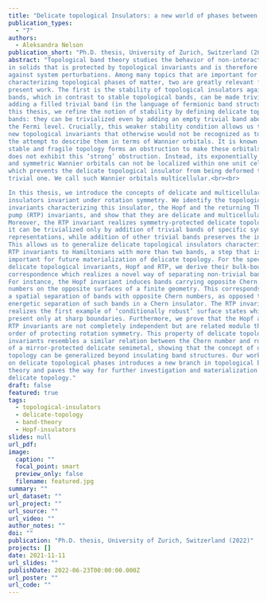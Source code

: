 ```yaml
---
title: "Delicate topological Insulators: a new world of phases between trivial and fragile"
publication_types:
  - "7"
authors:
  - Aleksandra Nelson
publication_short: "Ph.D. thesis, University of Zurich, Switzerland (2022)"
abstract: "Topological band theory studies the behavior of non-interacting electrons
in solids that is protected by topological invariants and is therefore robust
against system perturbations. Among many topics that are important for
characterizing topological phases of matter, two are greatly relevant for the
present work. The first is the stability of topological insulators against addition of trivial bands. Previous studies have identified fragile topological
bands, which in contrast to stable topological bands, can be made trivial by
adding a filled trivial band (in the language of fermionic band structures). In
this thesis, we refine the notion of stability by defining delicate topological
bands: they can be trivialized even by adding an empty trivial band above
the Fermi level. Crucially, this weaker stability condition allows us to define
new topological invariants that otherwise would not be recognized as topologically protected. The second important topic for topological insulators is
the attempt to describe them in terms of Wannier orbitals. It is known that
stable and fragile topology forms an obstruction to make these orbitals exponentially localized and locally symmetric. We show that delicate topology
does not exhibit this ‘strong’ obstruction. Instead, its exponentially localized
and symmetric Wannier orbitals can not be localized within one unit cell,
which prevents the delicate topological insulator from being deformed to a
trivial one. We call such Wannier orbitals multicellular.<br><br>

In this thesis, we introduce the concepts of delicate and multicellular topology on the case of crystalline Hopf insulators: two-band three-dimensional
insulators invariant under rotation symmetry. We identify the topological
invariants characterizing this insulator, the Hopf and the returning Thouless
pump (RTP) invariants, and show that they are delicate and multicellular.
Moreover, the RTP invariant realizes symmetry-protected delicate topology:
it can be trivialized only by addition of trivial bands of specific symmetry
representations, while addition of other trivial bands preserves the invariant.
This allows us to generalize delicate topological insulators characterized by
RTP invariants to Hamiltonians with more than two bands, a step that is
important for future materialization of delicate topology. For the specific
delicate topological invariants, Hopf and RTP, we derive their bulk-boundary
correspondence which realizes a novel way of separating non-trivial bands.
For instance, the Hopf invariant induces bands carrying opposite Chern
numbers on the opposite surfaces of a finite geometry. This corresponds to
a spatial separation of bands with opposite Chern numbers, as opposed to
energetic separation of such bands in a Chern insulator. The RTP invariant
realizes the first example of ‘conditionally robust’ surface states which are
present only at sharp boundaries. Furthermore, we prove that the Hopf and
RTP invariants are not completely independent but are related modulo the
order of protecting rotation symmetry. This property of delicate topological
invariants resembles a similar relation between the Chern number and rotation eigenvalues of stable topological bands. Finally, we discuss an example
of a mirror-protected delicate semimetal, showing that the concept of delicate
topology can be generalized beyond insulating band structures. Our work
on delicate topological phases introduces a new branch in topological band
theory and paves the way for further investigation and materialization of
delicate topology."
draft: false
featured: true
tags:
  - topological-insulators
  - delicate-topology
  - band-theory
  - Hopf-insulators
slides: null
url_pdf: 
image:
  caption: ""
  focal_point: smart
  preview_only: false
  filename: featured.jpg
summary: ""
url_dataset: ""
url_project: ""
url_source: ""
url_video: ""
author_notes: ""
doi: ""
publication: "Ph.D. thesis, University of Zurich, Switzerland (2022)"
projects: []
date: 2021-11-11
url_slides: ""
publishDate: 2022-06-23T00:00:00.000Z
url_poster: ""
url_code: ""
---
```

